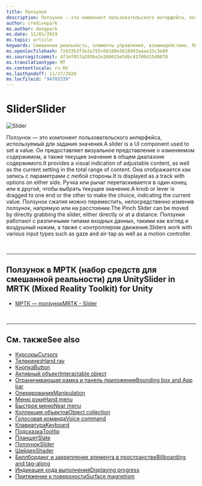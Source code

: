 ```yaml
---
title: Ползунок
description: Ползунок — это компонент пользовательского интерфейса, позволяющий задать значение путем перемещения бегунка или рычага на дорожке.
author: cre8ivepark
ms.author: dongpark
ms.date: 11/01/2019
ms.topic: article
keywords: Смешанная реальность, элементы управления, взаимодействие, Пользовательский интерфейс, UX, гарнитура смешанной реальности, гарнитура Windows Mixed Reality, гарнитура виртуальной реальности, HoloLens, ползунок, МРТК, набор средств смешанной реальности
ms.openlocfilehash: 72433b3f3e2a755c66189e5628993aeaa33c3e89
ms.sourcegitcommit: 4f3ef057a285be2e260615e5d6c41f00d15d08f8
ms.translationtype: MT
ms.contentlocale: ru-RU
ms.lasthandoff: 11/17/2020
ms.locfileid: "94703339"
---
```

# <a name="slider"></a><span data-ttu-id="f93c7-104">Slider</span><span class="sxs-lookup"><span data-stu-id="f93c7-104">Slider</span></span>

![Slider](images/UX_Hero_Slider.jpg)

<span data-ttu-id="f93c7-106">Ползунок — это компонент пользовательского интерфейса, используемый для задания значения.</span><span class="sxs-lookup"><span data-stu-id="f93c7-106">A slider is a UI component used to set a value.</span></span> <span data-ttu-id="f93c7-107">Он предоставляет визуальное представление о изменяемом содержимом, а также текущее значение в общем диапазоне содержимого.</span><span class="sxs-lookup"><span data-stu-id="f93c7-107">It provides a visual indication of adjustable content, as well as the current setting in the total range of content.</span></span> <span data-ttu-id="f93c7-108">Она отображается как запись с параметрами с любой стороны.</span><span class="sxs-lookup"><span data-stu-id="f93c7-108">It is displayed as a track with options on either side.</span></span> <span data-ttu-id="f93c7-109">Ручка или рычаг перетаскивается в один конец или в другой, чтобы выбрать текущее значение.</span><span class="sxs-lookup"><span data-stu-id="f93c7-109">A knob or lever is dragged to one end or the other to make the choice, indicating the current value.</span></span> <span data-ttu-id="f93c7-110">Ползунок сжатия можно переместить, непосредственно изменив ползунок, напрямую или на расстоянии.</span><span class="sxs-lookup"><span data-stu-id="f93c7-110">The Pinch Slider can be moved by directly grabbing the slider, either directly or at a distance.</span></span> <span data-ttu-id="f93c7-111">Ползунки работают с различными типами входных данных, такими как взгляд и воздушный нажим, а также с контроллером движения.</span><span class="sxs-lookup"><span data-stu-id="f93c7-111">Sliders work with various input types such as gaze and air-tap as well as a motion controller.</span></span>

<br>

---

## <a name="slider-in-mrtk-mixed-reality-toolkit-for-unity"></a><span data-ttu-id="f93c7-112">Ползунок в МРТК (набор средств для смешанной реальности) для Unity</span><span class="sxs-lookup"><span data-stu-id="f93c7-112">Slider in MRTK (Mixed Reality Toolkit) for Unity</span></span>

* [<span data-ttu-id="f93c7-113">МРТК — ползунок</span><span class="sxs-lookup"><span data-stu-id="f93c7-113">MRTK - Slider</span></span>](https://microsoft.github.io/MixedRealityToolkit-Unity/Documentation/README_Sliders.html)

<br>

---

## <a name="see-also"></a><span data-ttu-id="f93c7-114">См. также</span><span class="sxs-lookup"><span data-stu-id="f93c7-114">See also</span></span>

* [<span data-ttu-id="f93c7-115">Курсоры</span><span class="sxs-lookup"><span data-stu-id="f93c7-115">Cursors</span></span>](cursors.md)
* [<span data-ttu-id="f93c7-116">Телекинез</span><span class="sxs-lookup"><span data-stu-id="f93c7-116">Hand ray</span></span>](point-and-commit.md)
* [<span data-ttu-id="f93c7-117">Кнопка</span><span class="sxs-lookup"><span data-stu-id="f93c7-117">Button</span></span>](button.md)
* [<span data-ttu-id="f93c7-118">Активный объект</span><span class="sxs-lookup"><span data-stu-id="f93c7-118">Interactable object</span></span>](interactable-object.md)
* [<span data-ttu-id="f93c7-119">Ограничивающая рамка и панель приложения</span><span class="sxs-lookup"><span data-stu-id="f93c7-119">Bounding box and App bar</span></span>](app-bar-and-bounding-box.md)
* [<span data-ttu-id="f93c7-120">Оперирование</span><span class="sxs-lookup"><span data-stu-id="f93c7-120">Manipulation</span></span>](direct-manipulation.md)
* [<span data-ttu-id="f93c7-121">Меню руки</span><span class="sxs-lookup"><span data-stu-id="f93c7-121">Hand menu</span></span>](hand-menu.md)
* [<span data-ttu-id="f93c7-122">Быстрое меню</span><span class="sxs-lookup"><span data-stu-id="f93c7-122">Near menu</span></span>](near-menu.md)
* [<span data-ttu-id="f93c7-123">Коллекция объектов</span><span class="sxs-lookup"><span data-stu-id="f93c7-123">Object collection</span></span>](object-collection.md)
* [<span data-ttu-id="f93c7-124">Голосовая команда</span><span class="sxs-lookup"><span data-stu-id="f93c7-124">Voice command</span></span>](voice-input.md)
* [<span data-ttu-id="f93c7-125">Клавиатура</span><span class="sxs-lookup"><span data-stu-id="f93c7-125">Keyboard</span></span>](keyboard.md)
* [<span data-ttu-id="f93c7-126">Подсказка</span><span class="sxs-lookup"><span data-stu-id="f93c7-126">Tooltip</span></span>](tooltip.md)
* [<span data-ttu-id="f93c7-127">Планшет</span><span class="sxs-lookup"><span data-stu-id="f93c7-127">Slate</span></span>](slate.md)
* [<span data-ttu-id="f93c7-128">Ползунок</span><span class="sxs-lookup"><span data-stu-id="f93c7-128">Slider</span></span>](slider.md)
* [<span data-ttu-id="f93c7-129">Шейдер</span><span class="sxs-lookup"><span data-stu-id="f93c7-129">Shader</span></span>](shader.md)
* [<span data-ttu-id="f93c7-130">Биллбординг и закрепление элемента в пространстве</span><span class="sxs-lookup"><span data-stu-id="f93c7-130">Billboarding and tag-along</span></span>](billboarding-and-tag-along.md)
* [<span data-ttu-id="f93c7-131">Индикация хода выполнения</span><span class="sxs-lookup"><span data-stu-id="f93c7-131">Displaying progress</span></span>](progress.md)
* [<span data-ttu-id="f93c7-132">Притяжение к поверхности</span><span class="sxs-lookup"><span data-stu-id="f93c7-132">Surface magnetism</span></span>](surface-magnetism.md)
